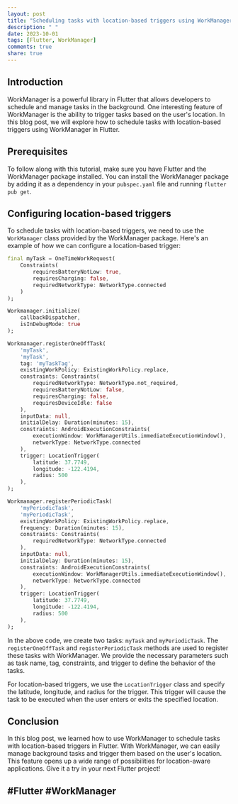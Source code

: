 ```yaml
---
layout: post
title: "Scheduling tasks with location-based triggers using WorkManager in Flutter"
description: " "
date: 2023-10-01
tags: [Flutter, WorkManager]
comments: true
share: true
---
```


## Introduction

WorkManager is a powerful library in Flutter that allows developers to schedule and manage tasks in the background. One interesting feature of WorkManager is the ability to trigger tasks based on the user's location. In this blog post, we will explore how to schedule tasks with location-based triggers using WorkManager in Flutter.

## Prerequisites

To follow along with this tutorial, make sure you have Flutter and the WorkManager package installed. You can install the WorkManager package by adding it as a dependency in your `pubspec.yaml` file and running `flutter pub get`.

## Configuring location-based triggers

To schedule tasks with location-based triggers, we need to use the `WorkManager` class provided by the WorkManager package. Here's an example of how we can configure a location-based trigger:

```dart
final myTask = OneTimeWorkRequest(
    Constraints(
        requiresBatteryNotLow: true,
        requiresCharging: false,
        requiredNetworkType: NetworkType.connected
    )
);

Workmanager.initialize(
    callbackDispatcher, 
    isInDebugMode: true
);

Workmanager.registerOneOffTask(
    'myTask',
    'myTask',
    tag: 'myTaskTag',
    existingWorkPolicy: ExistingWorkPolicy.replace,
    constraints: Constraints(
        requiredNetworkType: NetworkType.not_required,
        requiresBatteryNotLow: false,
        requiresCharging: false,
        requiresDeviceIdle: false
    ),
    inputData: null,
    initialDelay: Duration(minutes: 15),
    constraints: AndroidExecutionConstraints(
        executionWindow: WorkManagerUtils.immediateExecutionWindow(),
        networkType: NetworkType.connected
    ),
    trigger: LocationTrigger(
        latitude: 37.7749,
        longitude: -122.4194,
        radius: 500
    ),
);

Workmanager.registerPeriodicTask(
    'myPeriodicTask',
    'myPeriodicTask',
    existingWorkPolicy: ExistingWorkPolicy.replace,
    frequency: Duration(minutes: 15),
    constraints: Constraints(
        requiredNetworkType: NetworkType.connected
    ),
    inputData: null,
    initialDelay: Duration(minutes: 15),
    constraints: AndroidExecutionConstraints(
        executionWindow: WorkManagerUtils.immediateExecutionWindow(),
        networkType: NetworkType.connected
    ),
    trigger: LocationTrigger(
        latitude: 37.7749,
        longitude: -122.4194,
        radius: 500
    ),
);
```

In the above code, we create two tasks: `myTask` and `myPeriodicTask`. The `registerOneOffTask` and `registerPeriodicTask` methods are used to register these tasks with WorkManager. We provide the necessary parameters such as task name, tag, constraints, and trigger to define the behavior of the tasks.

For location-based triggers, we use the `LocationTrigger` class and specify the latitude, longitude, and radius for the trigger. This trigger will cause the task to be executed when the user enters or exits the specified location.

## Conclusion

In this blog post, we learned how to use WorkManager to schedule tasks with location-based triggers in Flutter. With WorkManager, we can easily manage background tasks and trigger them based on the user's location. This feature opens up a wide range of possibilities for location-aware applications. Give it a try in your next Flutter project!

## #Flutter #WorkManager